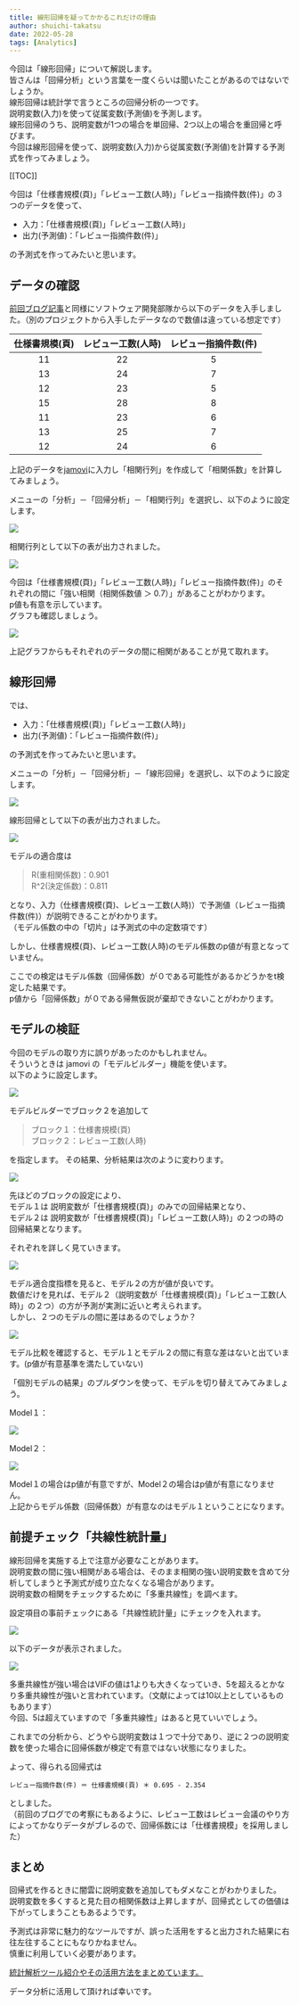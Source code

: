```yaml
---
title: 線形回帰を疑ってかかるこれだけの理由
author: shuichi-takatsu
date: 2022-05-28
tags: [Analytics]
---
```


今回は「線形回帰」について解説します。  
皆さんは「回帰分析」という言葉を一度くらいは聞いたことがあるのではないでしょうか。  
線形回帰は統計学で言うところの回帰分析の一つです。  
説明変数(入力)を使って従属変数(予測値)を予測します。  
線形回帰のうち、説明変数が1つの場合を単回帰、2つ以上の場合を重回帰と呼びます。  
今回は線形回帰を使って、説明変数(入力)から従属変数(予測値)を計算する予測式を作ってみましょう。  

[[TOC]]

今回は「仕様書規模(頁)」「レビュー工数(人時)」「レビュー指摘件数(件)」の３つのデータを使って、
- 入力：「仕様書規模(頁)」「レビュー工数(人時)」
- 出力(予測値)：「レビュー指摘件数(件)」  

の予測式を作ってみたいと思います。

## データの確認

[前回ブログ記事](https://developer.mamezou-tech.com/blogs/2022/05/26/correlation-matrix/)と同様にソフトウェア開発部隊から以下のデータを入手しました。（別のプロジェクトから入手したデータなので数値は違っている想定です）

|仕様書規模(頁)|レビュー工数(人時)|レビュー指摘件数(件)|
|:---:|:---:|:---:|
|11|22|5|
|13|24|7|
|12|23|5|
|15|28|8|
|11|23|6|
|13|25|7|
|12|24|6|

上記のデータを[jamovi](https://www.jamovi.org/)に入力し「相関行列」を作成して「相関係数」を計算してみましょう。

メニューの「分析」－「回帰分析」－「相関行列」を選択し、以下のように設定します。   

![](https://gyazo.com/de8625324d49a6406aab344d2e45dd9d.png)

相関行列として以下の表が出力されました。

![](https://gyazo.com/87da6d9a80479e529db3ce453566165d.png)

今回は「仕様書規模(頁)」「レビュー工数(人時)」「レビュー指摘件数(件)」のそれぞれの間に「強い相関（相関係数値 ＞ 0.7）」があることがわかります。    
p値も有意を示しています。  
グラフも確認しましょう。

![](https://gyazo.com/1df2859a53ef949c5717b9d303030c74.png)

上記グラフからもそれぞれのデータの間に相関があることが見て取れます。

## 線形回帰

では、
- 入力：「仕様書規模(頁)」「レビュー工数(人時)」
- 出力(予測値)：「レビュー指摘件数(件)」  

の予測式を作ってみたいと思います。

メニューの「分析」－「回帰分析」－「線形回帰」を選択し、以下のように設定します。   

![](https://gyazo.com/13058503792d6ee4a7291821440a2b6b.png)

線形回帰として以下の表が出力されました。

![](https://gyazo.com/fda51b00392843f79b99e450bf616476.png)

モデルの適合度は  
> R(重相関係数)：0.901  
> R^2(決定係数)：0.811  

となり、入力（仕様書規模(頁)、レビュー工数(人時)）で予測値（レビュー指摘件数(件)）が説明できることがわかります。  
（モデル係数の中の「切片」は予測式の中の定数項です）

しかし、仕様書規模(頁)、レビュー工数(人時)のモデル係数のp値が有意となっていません。

ここでの検定はモデル係数（回帰係数）が０である可能性があるかどうかをt検定した結果です。  
p値から「回帰係数」が０である帰無仮説が棄却できないことがわかります。

## モデルの検証

今回のモデルの取り方に誤りがあったのかもしれません。  
そういうときは jamovi の「モデルビルダー」機能を使います。  
以下のように設定します。  

![](https://gyazo.com/85a67aacf9449bccd8a8237814f29a11.png)

モデルビルダーでブロック２を追加して
> ブロック１：仕様書規模(頁)  
> ブロック２：レビュー工数(人時)

を指定します。
その結果、分析結果は次のように変わります。

![](https://gyazo.com/02ca49660b68f27c1a7c9d58782e162f.png)

先ほどのブロックの設定により、  
モデル１は 説明変数が「仕様書規模(頁)」のみでの回帰結果となり、  
モデル２は 説明変数が「仕様書規模(頁)」「レビュー工数(人時)」の２つの時の回帰結果となります。

それぞれを詳しく見ていきます。

![](https://gyazo.com/c45ed2cf4597807ab4874dfe0c14083f.png)

モデル適合度指標を見ると、モデル２の方が値が良いです。  
数値だけを見れば、モデル２（説明変数が「仕様書規模(頁)」「レビュー工数(人時)」の２つ）の方が予測が実測に近いと考えられます。  
しかし、２つのモデルの間に差はあるのでしょうか？

![](https://gyazo.com/da2f38132da772ae5bdf916d54eba010.png)

モデル比較を確認すると、モデル１とモデル２の間に有意な差はないと出ています。(p値が有意基準を満たしていない)

「個別モデルの結果」のプルダウンを使って、モデルを切り替えてみてみましょう。

Model１：

![](https://gyazo.com/f5e54eb0f76f27f9298d5dc300ab16e8.png)

Model２：

![](https://gyazo.com/1e98409b0648074220e12fb7ca484ef2.png)

Model１の場合はp値が有意ですが、Model２の場合はp値が有意になりません。  
上記からモデル係数（回帰係数）が有意なのはモデル１ということになります。

## 前提チェック「共線性統計量」

線形回帰を実施する上で注意が必要なことがあります。  
説明変数の間に強い相関がある場合は、そのまま相関の強い説明変数を含めて分析してしまうと予測式が成り立たなくなる場合があります。  
説明変数の相関をチェックするために「多重共線性」を調べます。

設定項目の事前チェックにある「共線性統計量」にチェックを入れます。

![](https://gyazo.com/a08bc7409df0f0505a5994af1d8eb29c.png)

以下のデータが表示されました。

![](https://gyazo.com/fc82ae7b94baf5a91186b7162f19542a.png)

多重共線性が強い場合はVIFの値は1よりも大きくなっていき、5を超えるとかなり多重共線性が強いと言われています。（文献によっては10以上としているものもあります）  
今回、5は超えていますので「多重共線性」はあると見ていいでしょう。

これまでの分析から、どうやら説明変数は１つで十分であり、逆に２つの説明変数を使った場合に回帰係数が検定で有意ではない状態になりました。

よって、得られる回帰式は

`レビュー指摘件数(件) ＝ 仕様書規模(頁) ＊ 0.695 - 2.354`

としました。  
（前回のブログでの考察にもあるように、レビュー工数はレビュー会議のやり方によってかなりデータがブレるので、回帰係数には「仕様書規模」を採用しました）

## まとめ

回帰式を作るときに闇雲に説明変数を追加してもダメなことがわかりました。  
説明変数を多くすると見た目の相関係数は上昇しますが、回帰式としての価値は下がってしまうこともあるようです。

予測式は非常に魅力的なツールですが、誤った活用をすると出力された結果に右往左往することにもなりかねません。  
慎重に利用していく必要があります。

[統計解析ツール紹介やその活用方法をまとめています。](https://developer.mamezou-tech.com/analytics/)

データ分析に活用して頂ければ幸いです。
